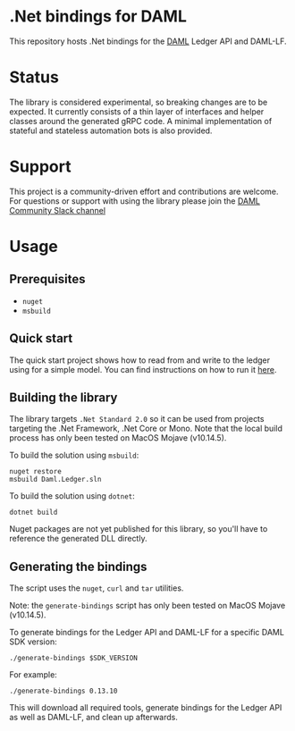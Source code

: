 ﻿# .Net bindings for DAML

This repository hosts .Net bindings for the [DAML](https://www.daml.com) Ledger API and DAML-LF.

# Status

The library is considered experimental, so breaking changes are to be expected. It currently consists of a thin layer of interfaces and helper classes around the generated gRPC code. A minimal implementation of stateful and stateless automation bots is also provided.

# Support

This project is a community-driven effort and contributions are welcome. For questions or support with using the library please join the [DAML Community Slack channel](https://damldriven.slack.com/)

# Usage

## Prerequisites

- `nuget`
- `msbuild`

## Quick start

The quick start project shows how to read from and write to the ledger using for a simple model. You can find instructions on how to run it [here](src/Daml.Ledger.QuickStart/).

## Building the library

The library targets `.Net Standard 2.0` so it can be used from projects targeting the .Net Framework, .Net Core or Mono.  Note that the local build process has only been tested on MacOS Mojave (v10.14.5).

To build the solution using `msbuild`:
```
nuget restore
msbuild Daml.Ledger.sln
```

To build the solution using `dotnet`:
```
dotnet build
```

Nuget packages are not yet published for this library, so you'll have to reference the generated DLL directly.

## Generating the bindings 

The script uses the `nuget`, `curl` and `tar` utilities.

Note: the `generate-bindings` script has only been tested on MacOS Mojave (v10.14.5). 

To generate bindings for the Ledger API and DAML-LF for a specific DAML SDK version:
```
./generate-bindings $SDK_VERSION
```

For example:
```
./generate-bindings 0.13.10
```

This will download all required tools, generate bindings for the Ledger API as well as DAML-LF, and clean up afterwards.

